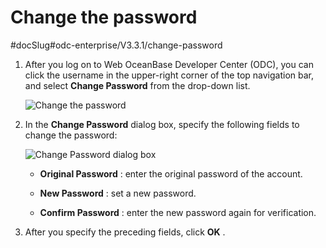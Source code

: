 Change the password 
========================================
#docSlug#odc-enterprise/V3.3.1/change-password


1. After you log on to Web OceanBase Developer Center (ODC), you can click the username in the upper-right corner of the top navigation bar, and select **Change Password** from the drop-down list. 

   ![Change the password](https://help-static-aliyun-doc.aliyuncs.com/assets/img/en-US/0674823561/p360961.png)
   

2. In the **Change Password** dialog box, specify the following fields to change the password:

   ![Change Password dialog box](https://help-static-aliyun-doc.aliyuncs.com/assets/img/en-US/9574823561/p360965.png)
   * **Original Password** : enter the original password of the account.

     
   
   * **New Password** : set a new password.

     
   
   * **Confirm Password** : enter the new password again for verification.

     
   

   

3. After you specify the preceding fields, click **OK** .

   






